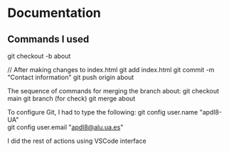# Documentation

## Commands I used

git checkout -b about

// After making changes to index.html
git add index.html
git commit -m "Contact information"
git push origin about

The sequence of commands for merging the branch about:
git checkout main
git branch (for check)
git merge about


To configure Git, I had to type the following:
git config user.name "apdl8-UA"  
git config user.email "apdl8@alu.ua.es"  

I did the rest of actions using VSCode interface